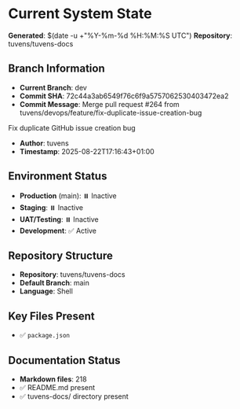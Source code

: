 # Current System State
**Generated**: $(date -u +"%Y-%m-%d %H:%M:%S UTC")
**Repository**: tuvens/tuvens-docs

## Branch Information
- **Current Branch**: dev
- **Commit SHA**: 72c44a3ab6549f76c6f9a5757062530403472ea2
- **Commit Message**: Merge pull request #264 from tuvens/devops/feature/fix-duplicate-issue-creation-bug

Fix duplicate GitHub issue creation bug
- **Author**: tuvens
- **Timestamp**: 2025-08-22T17:16:43+01:00

## Environment Status
- **Production** (main): ⏸️ Inactive
- **Staging**: ⏸️ Inactive
- **UAT/Testing**: ⏸️ Inactive
- **Development**: ✅ Active

## Repository Structure
- **Repository**: tuvens/tuvens-docs
- **Default Branch**: main
- **Language**: Shell

## Key Files Present
- ✅ `package.json`

## Documentation Status
- **Markdown files**: 218
- ✅ README.md present
- ✅ tuvens-docs/ directory present
